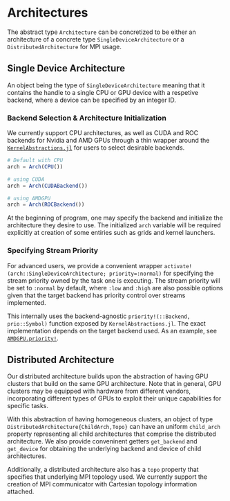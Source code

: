 # Architectures

The abstract type `Architecture` can be concretized to be either an architecture of a concrete type `SingleDeviceArchitecture` or a `DistributedArchitecture` for MPI usage.

## Single Device Architecture

An object being the type of `SingleDeviceArchitecture` meaning that it contains the handle to a single CPU or GPU device with a respetive backend, where a device can be specified by an integer ID.

### Backend Selection & Architecture Initialization

We currently support CPU architectures, as well as CUDA and ROC backends for Nvidia and AMD GPUs through a thin wrapper around the [`KernelAbstractions.jl`](https://github.com/JuliaGPU/KernelAbstractions.jl) for users to select desirable backends.

```julia
# Default with CPU
arch = Arch(CPU())
```

```julia
# using CUDA
arch = Arch(CUDABackend())
```

```julia
# using AMDGPU
arch = Arch(ROCBackend())
```

At the beginning of program, one may specify the backend and initialize the architecture they desire to use. The initialized `arch` variable will be required explicitly at creation of some entiries such as grids and kernel launchers.

### Specifying Stream Priority

For advanced users, we provide a convenient wrapper `activate!(arch::SingleDeviceArchitecture; priority=:normal)` for specifying the stream priority owned by the task one is executing. The stream priority will be set to `:normal` by default, where `:low` and `:high` are also possible options given that the target backend has priority control over streams implemented.

This internally uses the backend-agnostic `priority!(::Backend, prio::Symbol)` function exposed by `KernelAbstractions.jl`. The exact implementation depends on the target backend used. As an example, see [`AMDGPU.priority!`](https://amdgpu.juliagpu.org/stable/streams/#AMDGPU.priority!).


## Distributed Architecture

Our distributed architecture builds upon the abstraction of having GPU clusters that build on the same GPU architecture. Note that in general, GPU clusters may be equipped with hardware from different vendors, incorporating different types of GPUs to exploit their unique capabilities for specific tasks.

With this abstraction of having homogeneous clusters, an object of type `DistributedArchitecture{ChildArch,Topo}` can have an uniform `child_arch` property representing all child architectures that comprise the distributed architecture. We also provide conveninent getters `get_backend` and `get_device` for obtaining the underlying backend and device of child architectures.

Additionally, a distributed architecture also has a `topo` property that specifies that underlying MPI topology used. We currently support the creation of MPI communicator with Cartesian topology information attached.